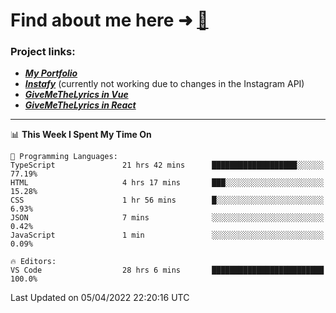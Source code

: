 # Find about me here ➜ [🧑](https://pauabella.dev)

### Project links:
- ***[My Portfolio](https://pauabella.dev)***
- ***[Instafy](https://instafy.me)*** (currently not working due to changes in the Instagram API)
- ***[GiveMeTheLyrics in Vue](https://lyrics.pauabella.dev)***
- ***[GiveMeTheLyrics in React](https://pauabella.dev/GiveMeTheLyrics)***

---
<!--START_SECTION:waka-->
📊 **This Week I Spent My Time On** 

```text
💬 Programming Languages: 
TypeScript               21 hrs 42 mins      ███████████████████░░░░░░   77.19% 
HTML                     4 hrs 17 mins       ███░░░░░░░░░░░░░░░░░░░░░░   15.28% 
CSS                      1 hr 56 mins        █░░░░░░░░░░░░░░░░░░░░░░░░   6.93% 
JSON                     7 mins              ░░░░░░░░░░░░░░░░░░░░░░░░░   0.42% 
JavaScript               1 min               ░░░░░░░░░░░░░░░░░░░░░░░░░   0.09%

🔥 Editors: 
VS Code                  28 hrs 6 mins       █████████████████████████   100.0%

```


 Last Updated on 05/04/2022 22:20:16 UTC
<!--END_SECTION:waka-->
